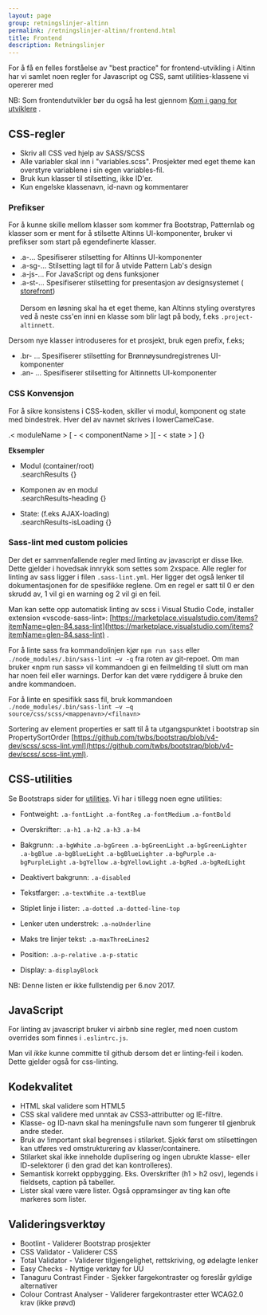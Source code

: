 ```yaml
---
layout: page
group: retningslinjer-altinn
permalink: /retningslinjer-altinn/frontend.html
title: Frontend
description: Retningslinjer
---
```


<p class="a-leadText a-fontBold">For å få en felles forståelse av "best practice" for frontend-utvikling i Altinn har vi samlet noen regler for Javascript og CSS, samt utilities-klassene vi opererer med</p>

NB: Som frontendutvikler bør du også ha lest gjennom [Kom i gang for utviklere](/designsystem-styleguide/komigang/utviklere.html) .

## CSS-regler

- Skriv all CSS ved hjelp av SASS/SCSS
- Alle variabler skal inn i "variables.scss". Prosjekter med eget theme kan overstyre variablene i sin egen variables-fil.
- Bruk kun klasser til stilsetting, ikke ID'er.
- Kun engelske klassenavn, id-navn og kommentarer

### Prefikser

For å kunne skille mellom klasser som kommer fra Bootstrap, Patternlab og klasser som er ment for å stilsette Altinns UI-komponenter, bruker vi prefikser som start på egendefinerte klasser.

- .a-... Spesifiserer stilsetting for Altinns UI-komponenter
- .a-sg-... Stilsetting lagt til for å utvide Pattern Lab's design
- .a-js-... For JavaScript og dens funksjoner
- .a-st-... Spesifiserer stilsetting for presentasjon av designsystemet ( [storefront](https://github.com/Altinn/designsystem-styleguide))
<br><br>
Dersom en løsning skal ha et eget theme, kan Altinns styling overstyres ved å neste css'en inni en klasse som blir lagt på body, f.eks ```.project-altinnett```.

Dersom nye klasser introduseres for et prosjekt, bruk egen prefix, f.eks;
- .br- ... Spesifiserer stilsetting for Brønnøysundregistrenes UI-komponenter
- .an- ... Spesifiserer stilsetting for Altinnetts UI-komponenter

### CSS Konvensjon

For å sikre konsistens i CSS-koden, skiller vi modul, komponent og state med bindestrek. Hver del av navnet skrives i lowerCamelCase.

.< moduleName > [ - < componentName > ][ - < state > ] {}

**Eksempler**

- Modul (container/root) <br> .searchResults {}

- Komponen av en modul<br>.searchResults-heading {}

- State: (f.eks AJAX-loading)<br> .searchResults-isLoading {}

### Sass-lint med custom policies

Der det er sammenfallende regler med linting av javascript er disse like. Dette gjelder i hovedsak innrykk som settes som 2xspace. Alle regler for linting av sass ligger i filen ```.sass-lint.yml```. Her ligger det også lenker til dokumentasjonen for de spesifikke reglene. Om en regel er satt til 0 er den skrudd av, 1 vil gi en warning og 2 vil gi en feil.

Man kan sette opp automatisk linting av scss i Visual Studio Code, installer extension «vscode-sass-lint»: [https://marketplace.visualstudio.com/items?itemName=glen-84.sass-lint](https://marketplace.visualstudio.com/items?itemName=glen-84.sass-lint) .

For å linte sass fra kommandolinjen kjør ```npm run sass``` eller ```./node_modules/.bin/sass-lint –v -q``` fra roten av git-repoet. Om man bruker «npm run sass» vil kommandoen gi en feilmelding til slutt om man har noen feil eller warnings. Derfor kan det være ryddigere å bruke den andre kommandoen.

For å linte en spesifikk sass fil, bruk kommandoen ```./node_modules/.bin/sass-lint –v –q source/css/scss/<mappenavn>/<filnavn>```

Sortering av element properties er satt til å ta utgangspunktet i bootstrap sin PropertySortOrder [https://github.com/twbs/bootstrap/blob/v4-dev/scss/.scss-lint.yml](https://github.com/twbs/bootstrap/blob/v4-dev/scss/.scss-lint.yml).

## CSS-utilities
Se Bootstraps sider for [utilities](https://v4-alpha.getbootstrap.com/utilities/borders/). Vi har i tillegg noen egne utilities:

- Fontweight: ```.a-fontLight``` ```.a-fontReg```  ```.a-fontMedium```  ```.a-fontBold```

- Overskrifter: ```.a-h1``` ```.a-h2```  ```.a-h3```  ```.a-h4```

- Bakgrunn: ```.a-bgWhite``` ```.a-bgGreen``` ```.a-bgGreenLight``` ```.a-bgGreenLighter``` ```.a-bgBlue``` ```.a-bgBlueLight``` ```.a-bgBlueLighter``` ```.a-bgPurple``` ```.a-bgPurpleLight``` ```.a-bgYellow``` ```.a-bgYellowLight```  ```.a-bgRed```   ```.a-bgRedLight```

- Deaktivert bakgrunn: ```.a-disabled```

- Tekstfarger: ```.a-textWhite``` ```.a-textBlue```

- Stiplet linje i lister: ```.a-dotted``` ```.a-dotted-line-top```

- Lenker uten understrek: ```.a-noUnderline```

- Maks tre linjer tekst: ```.a-maxThreeLines2```

- Position: ```.a-p-relative``` ```.a-p-static ```

- Display: ```a-displayBlock```

<div id="alert-no-arrow" class="a-message a-message-error a-message--arrow-off a-message--fullwidth mb-2 a-py-minus-1">
  NB: Denne listen er ikke fullstendig per 6.nov 2017.
</div>

## JavaScript
For linting av javascript bruker vi airbnb sine regler, med noen custom overrides som finnes i ```.eslintrc.js```.

Man vil *ikke* kunne committe til github dersom det er linting-feil i koden. Dette gjelder også for css-linting.


## Kodekvalitet

- HTML skal validere som HTML5
- CSS skal validere med unntak av CSS3-attributter og IE-filtre.
- Klasse- og ID-navn skal ha meningsfulle navn som fungerer til gjenbruk andre steder.
- Bruk av !important skal begrenses i stilarket. Sjekk først om stilsettingen kan utføres ved omstrukturering av klasser/containere.
- Stilarket skal ikke inneholde duplisering og ingen ubrukte klasse- eller ID-selektorer (i den grad det kan kontrolleres).
- Semantisk korrekt oppbygging. Eks. Overskrifter (h1 > h2 osv), legends i fieldsets, caption på tabeller.
- Lister skal være være lister. Også oppramsinger av ting kan ofte markeres som lister.

## Valideringsverktøy
- Bootlint - Validerer Bootstrap prosjekter
- CSS Validator - Validerer CSS
- Total Validator - Validerer tilgjengelighet, rettskriving, og ødelagte lenker
- Easy Checks - Nyttige verktøy for UU
- Tanaguru Contrast Finder - Sjekker fargekontraster og foreslår gyldige alternativer
- Colour Contrast Analyser - Validerer fargekontraster etter WCAG2.0 krav (ikke prøvd)
